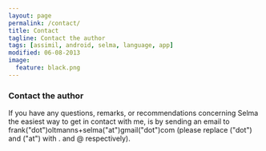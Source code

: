 ```yaml
---
layout: page
permalink: /contact/
title: Contact
tagline: Contact the author
tags: [assimil, android, selma, language, app]
modified: 06-08-2013
image:
  feature: black.png
---
```

### Contact the author
If you have any questions, remarks, or recommendations concerning Selma the easiest way to get in contact with me, is by sending an email to
frank("dot")oltmanns+selma("at")gmail("dot")com (please replace ("dot") and ("at") with . and @ respectively).

